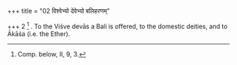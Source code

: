 +++
title = "02 विश्वेभ्यो देवेभ्यो बलिहरणम्"

+++
2 [^2] . To the Viśve devās a Bali is offered, to the domestic deities, and to Ākāśa (i.e. the Ether).


[^2]:  Comp. below, II, 9, 3.

